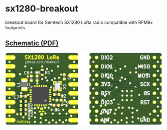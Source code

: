 # sx1280-breakout
breakout board for Semtech SX1280 LoRa radio compatible with RFM9x footprints

## [Schematic (PDF)](SX1280-breakout.pdf)

<p align="middle">
  <img width="600" src="board.PNG">
</p>
